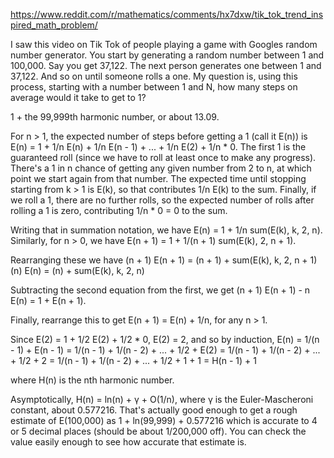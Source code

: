 https://www.reddit.com/r/mathematics/comments/hx7dxw/tik_tok_trend_inspired_math_problem/

I saw this video on Tik Tok of people playing a game with Googles random number generator. You start by generating a random number between 1 and 100,000. Say you get 37,122. The next person generates one between 1 and 37,122. And so on until someone rolls a one. My question is, using this process, starting with a number between 1 and N, how many steps on average would it take to get to 1?

1 + the 99,999th harmonic number, or about 13.09.

For n > 1, the expected number of steps before getting a 1 (call it E(n)) is
E(n) = 1 + 1/n E(n) + 1/n E(n - 1) + ... + 1/n E(2) + 1/n * 0.
The first 1 is the guaranteed roll (since we have to roll at least once to make any progress). There's a 1 in n chance of getting any given number from 2 to n, at which point we start again from that number. The expected time until stopping starting from k > 1 is E(k), so that contributes 1/n E(k) to the sum. Finally, if we roll a 1, there are no further rolls, so the expected number of rolls after rolling a 1 is zero, contributing 1/n * 0 = 0 to the sum.

Writing that in summation notation, we have E(n) = 1 + 1/n sum(E(k), k, 2, n). Similarly, for n > 0, we have E(n + 1) = 1 + 1/(n + 1) sum(E(k), 2, n + 1).

Rearranging these we have
(n + 1) E(n + 1) = (n + 1) + sum(E(k), k, 2, n + 1)
(n) E(n) = (n) + sum(E(k), k, 2, n)

Subtracting the second equation from the first, we get
(n + 1) E(n + 1) - n E(n) = 1 + E(n + 1).

Finally, rearrange this to get
E(n + 1) = E(n) + 1/n, for any n > 1.

Since E(2) = 1 + 1/2 E(2) + 1/2 * 0, E(2) = 2, and so by induction,
E(n) = 1/(n - 1) + E(n - 1)
= 1/(n - 1) + 1/(n - 2) + ... + 1/2 + E(2)
= 1/(n - 1) + 1/(n - 2) + ... + 1/2 + 2
= 1/(n - 1) + 1/(n - 2) + ... + 1/2 + 1 + 1
= H(n - 1) + 1

where H(n) is the nth harmonic number.

Asymptotically, H(n) = ln(n) + γ + O(1/n), where γ is the Euler-Mascheroni constant, about 0.577216. That's actually good enough to get a rough estimate of E(100,000) as 1 + ln(99,999) + 0.577216 which is accurate to 4 or 5 decimal places (should be about 1/200,000 off). You can check the value easily enough to see how accurate that estimate is.